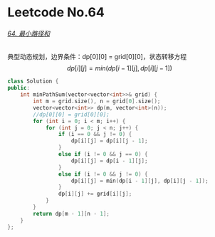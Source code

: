 # Leetcode No.64

###### [64. 最小路径和](https://leetcode-cn.com/problems/minimum-path-sum/)

典型动态规划，边界条件：dp\[0][0] = grid\[0][0]，状态转移方程
$$
dp[i][j] = min(dp[i - 1][j], dp[i][j - 1])
$$


```c++
class Solution {
public:
    int minPathSum(vector<vector<int>>& grid) {
        int m = grid.size(), n = grid[0].size();
        vector<vector<int>> dp(m, vector<int>(n));
        //dp[0][0] = grid[0][0];
        for (int i = 0; i < m; i++) {
            for (int j = 0; j < n; j++) {
                if (i == 0 && j != 0) {
                    dp[i][j] = dp[i][j - 1];
                }
                else if (i != 0 && j == 0) {
                    dp[i][j] = dp[i - 1][j];
                }
                else if (i != 0 && j != 0) {
                    dp[i][j] = min(dp[i - 1][j], dp[i][j - 1]);
                }
                dp[i][j] += grid[i][j];
            }
        }
        return dp[m - 1][n - 1];
    }
};
```

